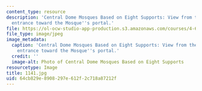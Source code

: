 ```yaml
---
content_type: resource
description: 'Central Dome Mosques Based on Eight Supports: View from the outer court
  entrance toward the Mosque''s portal.'
file: https://ol-ocw-studio-app-production.s3.amazonaws.com/courses/4-614-religious-architecture-and-islamic-cultures-fall-2002/64cb829e8908297e612f2c718a87212f_1141.jpg
file_type: image/jpeg
image_metadata:
  caption: 'Central Dome Mosques Based on Eight Supports: View from the outer court
    entrance toward the Mosque''s portal.'
  credit: ''
  image-alt: Photo of Central Dome Mosques Based on Eight Supports
resourcetype: Image
title: 1141.jpg
uid: 64cb829e-8908-297e-612f-2c718a87212f
---
```

